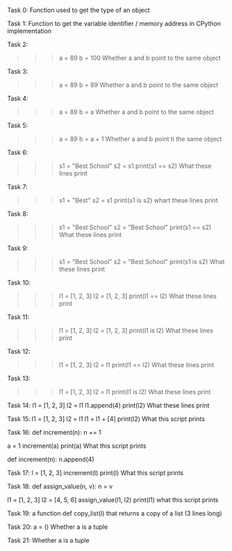 Task 0: Function used to get the type of an object

Task 1: Function to get the variable identifier / memory address in CPython implementation

Task 2: 
>>> a = 89
>>> b = 100
	Whether a and b point to the same object

Task 3:
>>> a = 89
>>> b = 89
	Whether a and b point to the same object

Task 4:
>>> a = 89
>>> b = a
	Whether a and b point to the same object

Task 5:
>>> a = 89
>>> b = a + 1
	Whether a and b point ti the same object

Task 6:
>>> s1 = "Best School"
>>> s2 = s1
>>> print(s1 == s2)
	What these lines print

Task 7:
>>> s1 = "Best"
>>> s2 = s1
>>> print(s1 is s2)
	whart these lines print

Task 8:
>>> s1 = "Best School"
>>> s2 = "Best School"
>>> print(s1 == s2)
	What these lines print

Task 9:
>>> s1 = "Best School"
>>> s2 = "Best School"
>>> print(s1 is s2)
	What these lines print

Task 10:
>>> l1 = [1, 2, 3]
>>> l2 = [1, 2, 3] 
>>> print(l1 == l2)
	What these lines print

Task 11:
>>> l1 = [1, 2, 3]
>>> l2 = [1, 2, 3] 
>>> print(l1 is l2)
	What these lines print

Task 12:
>>> l1 = [1, 2, 3]
>>> l2 = l1
>>> print(l1 == l2)
	What these lines print

Task 13:
>>> l1 = [1, 2, 3]
>>> l2 = l1
>>> print(l1 is l2)
	What these lines print

Task 14:
l1 = [1, 2, 3]
l2 = l1
l1.append(4)
print(l2)
	What these lines print

Task 15:
l1 = [1, 2, 3]
l2 = l1
l1 = l1 + [4]
print(l2)
	What this script prints

Task 16:
def increment(n):
    n += 1

a = 1
increment(a)
print(a)
	What this script prints

def increment(n):
    n.append(4)

Task 17:
l = [1, 2, 3]
increment(l)
print(l)
	What this script prints

Task 18:
def assign_value(n, v):
    n = v

l1 = [1, 2, 3]
l2 = [4, 5, 6]
assign_value(l1, l2)
print(l1)
	what this script prints

Task 19:
a function def copy_list(l) that returns a copy of a list (3 lines long)

Task 20:
a = ()
	Whether a is a tuple

Task 21:
	Whether a is a tuple

